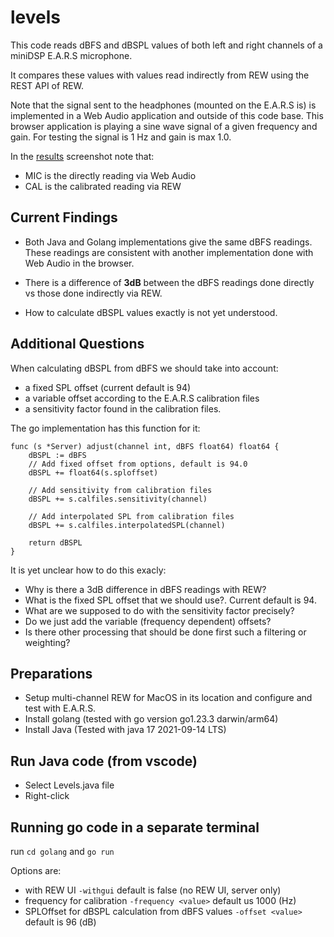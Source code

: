 # levels

This code reads dBFS and dBSPL values of both left and right channels
of a miniDSP E.A.R.S microphone.

It compares these values with values read indirectly from REW using the REST API of REW.

Note that the signal sent to the headphones (mounted on the E.A.R.S is) is implemented
in a Web Audio application and outside of this code base. This browser application is 
playing a sine wave signal of a given frequency and gain. For testing the signal is 1 Hz 
and gain is max 1.0.

In the [results](/results/Screenshot.png) screenshot note that:

* MIC is the directly reading via Web Audio 
* CAL is the calibrated reading via REW

## Current Findings

* Both Java and Golang implementations give the same dBFS readings. 
  These readings are consistent with another implementation done with Web Audio in the browser.

* There is a difference of **3dB** between the dBFS readings done directly vs those done indirectly via REW.

* How to calculate dBSPL values exactly is not yet understood.

## Additional Questions

When calculating dBSPL from dBFS we should take into account:

* a fixed SPL offset (current default is 94)
* a variable offset according to the E.A.R.S calibration files
* a sensitivity factor found in the calibration files.

The go implementation has this function for it:

```
func (s *Server) adjust(channel int, dBFS float64) float64 {
	dBSPL := dBFS
	// Add fixed offset from options, default is 94.0
	dBSPL += float64(s.sploffset)

	// Add sensitivity from calibration files
	dBSPL += s.calfiles.sensitivity(channel)

	// Add interpolated SPL from calibration files
	dBSPL += s.calfiles.interpolatedSPL(channel)

	return dBSPL
}
```

It is yet unclear how to do this exacly:

* Why is there a 3dB difference in dBFS readings with REW? 
* What is the fixed SPL offset that we should use?. Current default is 94.
* What are we supposed to do with the sensitivity factor precisely?
* Do we just add the variable (frequency dependent) offsets?
* Is there other processing that should be done first such a filtering or weighting?


## Preparations

* Setup multi-channel REW for MacOS in its location and configure and test with E.A.R.S.
* Install golang (tested with go version go1.23.3 darwin/arm64) 
* Install Java (Tested with java 17 2021-09-14 LTS)

## Run Java code (from vscode)

* Select Levels.java file
* Right-click 

## Running go code in a separate terminal

run ```cd golang``` and ```go run```

Options are:

* with REW UI ```-withgui``` default is false (no REW UI, server only)
* frequency for calibration ```-frequency <value>``` default us 1000 (Hz)
* SPLOffset for dBSPL calculation from dBFS values ```-offset <value>``` default is 96 (dB) 


